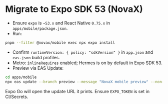 # Migrate to Expo SDK 53 (NovaX)

- Ensure `expo` is `~53.x` and React Native `0.75.x` in `apps/mobile/package.json`.
- Run:

```bash
pnpm --filter @novax/mobile exec npx expo install
```

- Confirm `runtimeVersion: { policy: "sdkVersion" }` in `app.json` and `eas.json` build profiles.
- Metro: `inlineRequires` enabled; Hermes is on by default in Expo SDK 53.
- Preview via EAS Update:

```bash
cd apps/mobile
npx eas update --branch preview --message "NovaX mobile preview" --non-interactive
```

Expo Go will open the update URL it prints. Ensure `EXPO_TOKEN` is set in CI/Secrets.